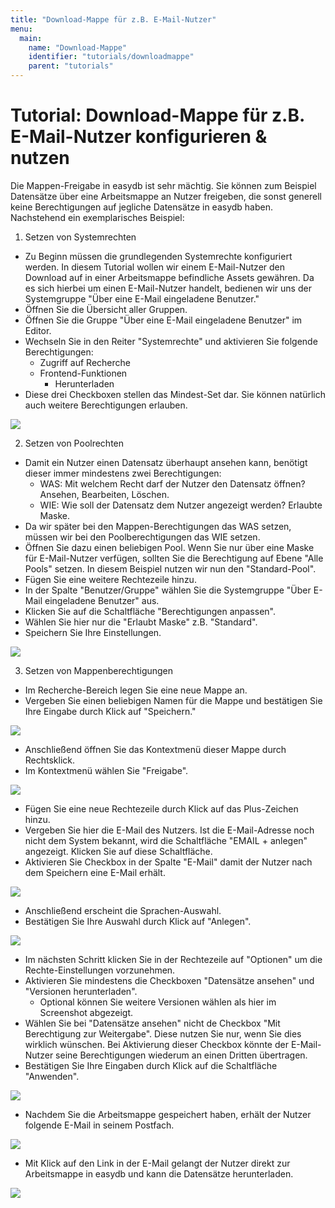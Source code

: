 ```yaml
---
title: "Download-Mappe für z.B. E-Mail-Nutzer"
menu:
  main:
    name: "Download-Mappe"
    identifier: "tutorials/downloadmappe"
    parent: "tutorials"
---
```

# Tutorial:  Download-Mappe für z.B. E-Mail-Nutzer konfigurieren & nutzen

Die Mappen-Freigabe in easydb ist sehr mächtig. Sie können zum Beispiel Datensätze über eine Arbeitsmappe an Nutzer freigeben, die sonst generell keine Berechtigungen auf jegliche Datensätze in easydb haben. Nachstehend ein exemplarisches Beispiel:

1. Setzen von Systemrechten

- Zu Beginn müssen die grundlegenden Systemrechte konfiguriert werden. In diesem Tutorial wollen wir einem E-Mail-Nutzer den Download auf in einer Arbeitsmappe befindliche Assets gewähren. Da es sich hierbei um einen E-Mail-Nutzer handelt, bedienen wir uns der Systemgruppe "Über eine E-Mail eingeladene Benutzer."
- Öffnen Sie die Übersicht aller Gruppen.
- Öffnen Sie die Gruppe "Über eine E-Mail eingeladene Benutzer" im Editor.
- Wechseln Sie in den Reiter "Systemrechte" und aktivieren Sie folgende Berechtigungen:
  - Zugriff auf Recherche
  - Frontend-Funktionen
    - Herunterladen
- Diese drei Checkboxen stellen das Mindest-Set dar. Sie können natürlich auch weitere Berechtigungen erlauben.

![](emailnuzter_systemrechte.jpg)



2. Setzen von Poolrechten

- Damit ein Nutzer einen Datensatz überhaupt ansehen kann, benötigt dieser immer mindestens zwei Berechtigungen:
  - WAS: Mit welchem Recht darf der Nutzer den Datensatz öffnen? Ansehen, Bearbeiten, Löschen.
  - WIE: Wie soll der Datensatz dem Nutzer angezeigt werden? Erlaubte Maske.
- Da wir später bei den Mappen-Berechtigungen das WAS setzen, müssen wir bei den Poolberechtigungen das WIE setzen.
- Öffnen Sie dazu einen beliebigen Pool. Wenn Sie nur über eine Maske für E-Mail-Nutzer verfügen, sollten Sie die Berechtigung auf Ebene "Alle Pools" setzen. In diesem Beispiel nutzen wir nun den "Standard-Pool".
- Fügen Sie eine weitere Rechtezeile hinzu.
- In der Spalte "Benutzer/Gruppe" wählen Sie die Systemgruppe "Über E-Mail eingeladene Benutzer" aus.
- Klicken Sie auf die Schaltfläche "Berechtigungen anpassen".
- Wählen Sie hier nur die "Erlaubt Maske" z.B. "Standard".
- Speichern Sie Ihre Einstellungen.

![](emailnutzer_poolrechte.jpg)



3. Setzen von Mappenberechtigungen

- Im Recherche-Bereich legen Sie eine neue Mappe an.
- Vergeben Sie einen beliebigen Namen für die Mappe und bestätigen Sie Ihre Eingabe durch Klick auf "Speichern."

![](1-1574937844047.jpg)

- Anschließend öffnen Sie das Kontextmenü dieser Mappe durch Rechtsklick.
- Im Kontextmenü wählen Sie "Freigabe".

![](2-1574937865827.jpg)

- Fügen Sie eine neue Rechtezeile durch Klick auf das Plus-Zeichen hinzu.
- Vergeben Sie hier die E-Mail des Nutzers. Ist die E-Mail-Adresse noch nicht dem System bekannt, wird die Schaltfläche "EMAIL + anlegen" angezeigt. Klicken Sie auf diese Schaltfläche.
- Aktivieren Sie Checkbox in der Spalte "E-Mail" damit der Nutzer nach dem Speichern eine E-Mail erhält.

![](3-1574937884426.jpg)

- Anschließend erscheint die Sprachen-Auswahl.
- Bestätigen Sie Ihre Auswahl durch Klick auf "Anlegen".



![](4-1574937900005.jpg)

- Im nächsten Schritt klicken Sie in der Rechtezeile auf "Optionen" um die Rechte-Einstellungen vorzunehmen.
- Aktivieren Sie mindestens die Checkboxen "Datensätze ansehen" und "Versionen herunterladen".
  - Optional können Sie weitere Versionen wählen als hier im Screenshot abgezeigt.
- Wählen Sie bei "Datensätze ansehen" nicht de Checkbox "Mit Berechtigung zur Weitergabe". Diese nutzen Sie nur, wenn Sie dies wirklich wünschen. Bei Aktivierung dieser Checkbox könnte der E-Mail-Nutzer seine Berechtigungen wiederum an einen Dritten übertragen.
- Bestätigen Sie Ihre Eingaben durch Klick auf die Schaltfläche "Anwenden".

![](5-1574937915653.jpg)

- Nachdem Sie die Arbeitsmappe gespeichert haben, erhält der Nutzer folgende E-Mail in seinem Postfach.

![](mappen_email.jpg)

- Mit Klick auf den Link in der E-Mail gelangt der Nutzer direkt zur Arbeitsmappe in easydb und kann die Datensätze herunterladen.

![](emailnutzeransicht.jpg)